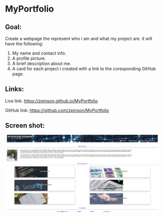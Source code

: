 # MyPortfolio

## Goal:

Create a webpage the represent who i am and what my project are. it will have the following:

1. My name and contact info.
2. A profile picture.
3. A brief description about me.
4. A card for each project i created with a link to the coresponding GitHub page.


## Links:

Live link:
https://zpinson.github.io/MyPortfolio

GitHub link:
https://github.com/zpinson/MyPortfolio

## Screen shot:
![portfolio](./asset/images/screenshot.PNG)